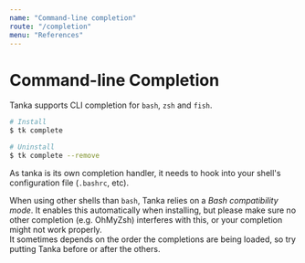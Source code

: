 ```yaml
---
name: "Command-line completion"
route: "/completion"
menu: "References"
---
```


# Command-line Completion

Tanka supports CLI completion for `bash`, `zsh` and `fish`.

```bash
# Install
$ tk complete

# Uninstall
$ tk complete --remove
```

As tanka is its own completion handler, it needs to hook into your shell's
configuration file (`.bashrc`, etc).

When using other shells than `bash`, Tanka relies on a _Bash compatibility
mode_. It enables this automatically when installing, but please make sure no
other completion (e.g. OhMyZsh) interferes with this, or your completion might
not work properly.  
It sometimes depends on the order the completions are being loaded, so try
putting Tanka before or after the others.

